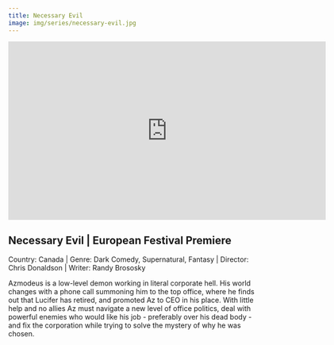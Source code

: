 ```yaml
---
title: Necessary Evil
image: img/series/necessary-evil.jpg
---
```

<iframe src="https://player.vimeo.com/video/287746724?title=0&byline=0&portrait=0" width="640" height="360" frameborder="0" allow="autoplay; fullscreen" allowfullscreen></iframe>

## Necessary Evil | European Festival Premiere
Country: Canada | Genre: Dark Comedy, Supernatural, Fantasy  | Director: Chris Donaldson | Writer: Randy Brososky

Azmodeus is a low-level demon working in literal corporate hell. His world changes with a phone call summoning him to the top office, where he finds out that Lucifer has retired, and promoted Az to CEO in his place. With little help and no allies Az must navigate a new level of office politics, deal with powerful enemies who would like his job - preferably over his dead body - and fix the corporation while trying to solve the mystery of why he was chosen.